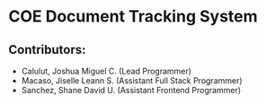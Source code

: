 # COE Document Tracking System

## Contributors:
- Calulut, Joshua Miguel C. (Lead Programmer)
- Macaso, Jiselle Leann S. (Assistant Full Stack Programmer)
- Sanchez, Shane David U. (Assistant Frontend Programmer)

